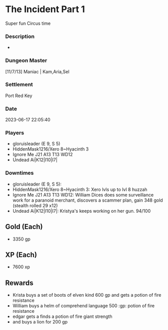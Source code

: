 # The Incident Part 1
Super fun Circus time
### Description
-
### Dungeon Master
[11/7/13] Maniac | Kam,Aria,Sel
### Settlement
Port Red Key
### Date
2023-06-17 22:05:40
### Players
* gloruisleader (E 9, S 5)
* HiddenMask1216/Xero 8~Hyacinth 3
* Ignore Me J21 A13 T13 WD12
* Undead Ai|K12|I10|I7|
### Downtimes
* gloruisleader (E 9, S 5): 
* HiddenMask1216/Xero 8~Hyacinth 3: Xero lvls up  to lvl 8 huzzah
* Ignore Me J21 A13 T13 WD12: William Dices does some surveillance work for a paranoid merchant, discovers a scammer plan, gain 348 gold (stealth rolled 29 x12)
* Undead Ai|K12|I10|I7|: Kristya's keeps working on her gun. 94/100
## Gold (Each)
* 3350 gp
## XP (Each)
* 7600 xp
## Rewards
* Krista buys  a set of boots of elven kind 600 gp and gets  a potion of fire resistance
* William buys  a helm of comprehend language 500 :gp: potion of fire resistance
* edgar gets a finds a potion of fire giant strength
* and buys a lion for 200 gp